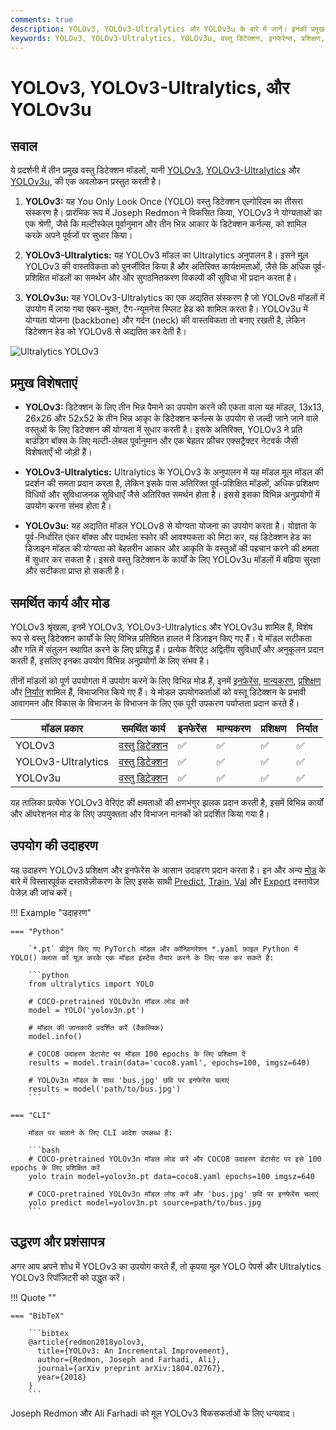 ```yaml
---
comments: true
description: YOLOv3, YOLOv3-Ultralytics और YOLOv3u के बारे में जानें। इनकी प्रमुख विशेषताएँ, उपयोग और वस्तु डिटेक्शन के लिए समर्थित कार्यों की जानकारी प्राप्त करें।
keywords: YOLOv3, YOLOv3-Ultralytics, YOLOv3u, वस्तु डिटेक्शन, इनफेरेन्स, प्रशिक्षण, Ultralytics
---
```


# YOLOv3, YOLOv3-Ultralytics, और YOLOv3u

## सवाल

ये प्रदर्शनी में तीन प्रमुख वस्तु डिटेक्शन मॉडलों, यानी [YOLOv3](https://pjreddie.com/darknet/yolo/), [YOLOv3-Ultralytics](https://github.com/ultralytics/yolov3) और [YOLOv3u](https://github.com/ultralytics/ultralytics), की एक अवलोकन प्रस्तुत करती है।

1. **YOLOv3:** यह You Only Look Once (YOLO) वस्तु डिटेक्शन एल्गोरिदम का तीसरा संस्करण है। प्रारंभिक रूप में Joseph Redmon ने विकसित किया, YOLOv3 ने योग्यताओं का एक श्रेणी, जैसे कि मल्टीस्केल पूर्वानुमान और तीन भिन्न आकार के डिटेक्शन कर्नल्स, को शामिल करके अपने पूर्वजों पर सुधार किया।

2. **YOLOv3-Ultralytics:** यह YOLOv3 मॉडल का Ultralytics अनुपालन है। इसने मूल YOLOv3 की वास्तविकता को पुनर्जीवित किया है और अतिरिक्त कार्यक्षमताओं, जैसे कि अधिक पूर्व-प्रशिक्षित मॉडलों का समर्थन और और सुगठनितकरण विकल्पों की सुविधा भी प्रदान करता है।

3. **YOLOv3u:** यह YOLOv3-Ultralytics का एक अद्यतित संस्करण है जो YOLOv8 मॉडलों में उपयोग में लाया गया एंकर-मुक्त, टैग-न्यूमनेस स्प्लिट हेड को शामिल करता है। YOLOv3u में योग्यता योजना (backbone) और गर्दन (neck) की वास्तविकता तो बनाए रखती है, लेकिन डिटेक्शन हेड को YOLOv8 से अद्यतित कर देती है।

![Ultralytics YOLOv3](https://raw.githubusercontent.com/ultralytics/assets/main/yolov3/banner-yolov3.png)

## प्रमुख विशेषताएं

- **YOLOv3:** डिटेक्शन के लिए तीन भिन्न पैमाने का उपयोग करने की एकता वाला यह मॉडल, 13x13, 26x26 और 52x52 के तीन भिन्न आकाृ के डिटेक्शन कर्नल्स के उपयोग से जल्दी जाने जाने वाले वस्तुओं के लिए डिटेक्शन की योग्यता में सुधार करती है। इसके अतिरिक्त, YOLOv3 ने प्रति बाउंडिग बॉक्स के लिए मल्टी-लेबल पूर्वानुमान और एक बेहतर फ़ीचर एक्सट्रैक्टर नेटवर्क जैसी विशेषताएँ भी जोड़ी हैं।

- **YOLOv3-Ultralytics:** Ultralytics के YOLOv3 के अनुपालन में यह मॉडल मूल मॉडल की प्रदर्शन की समता प्रदान करता है, लेकिन इसके पास अतिरिक्त पूर्व-प्रशिक्षित मॉडलों, अधिक प्रशिक्षण विधियों और सुविधाजनक सुविधाएँ जैसे अतिरिक्त समर्थन होता है। इससे इसका विभिन्न अनुप्रयोगों में उपयोग करना संभव होता है।

- **YOLOv3u:** यह अद्यतित मॉडल YOLOv8 से योग्यता योजना का उपयोग करता है। योज्ञता के पूर्व-निर्धारित एंकर बॉक्स और पदार्थता स्कोर की आवश्यकता को मिटा कर, यह डिटेक्शन हेड का डिजाइन मॉडल की योग्यता को बेहतरीन आकार और आकृति के वस्तुओं की पहचान करने की क्षमता में सुधार कर सकता है। इससे वस्तु डिटेक्शन के कार्यों के लिए YOLOv3u मॉडलों में बढ़िया सुरक्षा और सटीकता प्राप्त हो सकती है।

## समर्थित कार्य और मोड

YOLOv3 श्रृंखला, इनमें YOLOv3, YOLOv3-Ultralytics और YOLOv3u शामिल हैं, विशेष रूप से वस्तु डिटेक्शन कार्यों के लिए विभिन्न प्रतिष्ठित हालत में डिज़ाइन किए गए हैं। ये मॉडल सटीकता और गति में संतुलन स्थापित करने के लिए प्रसिद्ध हैं। प्रत्येक वैरिएंट अद्वितीय सुविधाएँ और अनुकूलन प्रदान करती हैं, इसलिए इनका उपयोग विभिन्न अनुप्रयोगों के लिए संभव है।

तीनों मॉडलों को पूर्ण उपयोगता में उपयोग करने के लिए विभिन्न मोड हैं, इनमें [इनफेरेंस](../modes/predict.md), [मान्यकरण](../modes/val.md), [प्रशिक्षण](../modes/train.md) और [निर्यात](../modes/export.md) शामिल हैं, विभाजनित किये गए हैं। ये मोडल उपयोगकर्ताओं को वस्तू डिटेक्शन के प्रभावी आवागमन और विकास के विभाजन के विभाजन के लिए एक पूरी उपकरण पर्याप्तता प्रदान करते हैं।

| मॉडल प्रकार        | समर्थित कार्य                        | इनफेरेंस | मान्यकरण | प्रशिक्षण | निर्यात |
|--------------------|--------------------------------------|----------|----------|-----------|---------|
| YOLOv3             | [वस्तु डिटेक्शन](../tasks/detect.md) | ✅        | ✅        | ✅         | ✅       |
| YOLOv3-Ultralytics | [वस्तु डिटेक्शन](../tasks/detect.md) | ✅        | ✅        | ✅         | ✅       |
| YOLOv3u            | [वस्तु डिटेक्शन](../tasks/detect.md) | ✅        | ✅        | ✅         | ✅       |

यह तालिका प्रत्येक YOLOv3 वेरिएंट की क्षमताओं की क्षणभंगुर झलक प्रदान करती है, इसमें विभिन्न कार्यों और ऑपरेशनल मोड के लिए उपयुक्तता और विभाजन मानकों को प्रदर्शित किया गया है।

## उपयोग की उदाहरण

यह उदाहरण YOLOv3 प्रशिक्षण और इनफेरेंस के आसान उदाहरण प्रदान करता है। इन और अन्य [मोड](../modes/index.md) के बारे में विस्तारपूर्वक दस्तावेज़ीकरण के लिए इसके साथी [Predict](../modes/predict.md),  [Train](../modes/train.md), [Val](../modes/val.md) और [Export](../modes/export.md) दस्तावेज़ पेजेज़ की जांच करें।

!!! Example "उदाहरण"

    === "Python"

        `*.pt` प्रीट्रेन किए गए PyTorch मॉडल और कॉन्फ़िगरेशन *.yaml फ़ाइल Python में YOLO() क्लास कों यूज़ करके एक मॉडल इंस्टेंस तैयार करने के लिए पास कर सकते हैं:

        ```python
        from ultralytics import YOLO

        # COCO-pretrained YOLOv3n मॉडल लोड करें
        model = YOLO('yolov3n.pt')

        # मॉडल की जानकारी प्रदर्शित करें (वैकल्पिक)
        model.info()

        # COCO8 उदाहरण डेटासेट पर मॉडल 100 epochs के लिए प्रशिक्षण दें
        results = model.train(data='coco8.yaml', epochs=100, imgsz=640)

        # YOLOv3n मॉडल के साथ 'bus.jpg' छवि पर इनफेरेंस चलाएं
        results = model('path/to/bus.jpg')
        ```

    === "CLI"

        मॉडल पर चलाने के लिए CLI आदेश उपलब्ध हैं:

        ```bash
        # COCO-pretrained YOLOv3n मॉडल लोड करें और COCO8 उदाहरण डेटासेट पर इसे 100 epochs के लिए प्रशिक्षित करें
        yolo train model=yolov3n.pt data=coco8.yaml epochs=100 imgsz=640

        # COCO-pretrained YOLOv3n मॉडल लोड करें और 'bus.jpg' छवि पर इनफेरेंस चलाएं
        yolo predict model=yolov3n.pt source=path/to/bus.jpg
        ```

## उद्धरण और प्रशंसापत्र

अगर आप अपने शोध में YOLOv3 का उपयोग करते हैं, तो कृपया मूल YOLO पेपर्स और Ultralytics YOLOv3 रिपॉज़िटरी को उद्धृत करें।

!!! Quote ""

    === "BibTeX"

        ```bibtex
        @article{redmon2018yolov3,
          title={YOLOv3: An Incremental Improvement},
          author={Redmon, Joseph and Farhadi, Ali},
          journal={arXiv preprint arXiv:1804.02767},
          year={2018}
        }
        ```

Joseph Redmon और Ali Farhadi को मूल YOLOv3 विकसकर्ताओं के लिए धन्यवाद।
